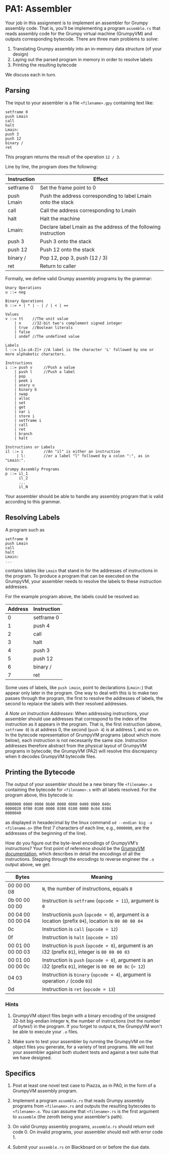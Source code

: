 # PA1: Assembler

Your job in this assignment is to implement an assembler for Grumpy assembly code. That is, you'll be implementing a program `assemble.rs` that reads assembly code for the Grumpy virtual machine (GrumpyVM) and outputs corresponding bytecode. There are three main problems to solve: 

1. Translating Grumpy assembly into an in-memory data structure (of your design)
2. Laying out the parsed program in memory in order to resolve labels
3. Printing the resulting bytecode

We discuss each in turn.

## Parsing 

The input to your assembler is a file `<filename>.gpy` containing text like: 

```
setframe 0
push Lmain
call
halt
Lmain:
push 3
push 12
binary /
ret
```

This program returns the result of the operation `12 / 3`. 

Line by line, the program does the following:

| Instruction | Effect | 
| ----------- | ------ | 
| setframe 0  | Set the frame point to 0 |
| push Lmain  | Push the address corresponding to label Lmain onto the stack |
| call        | Call the address corresponding to Lmain |
| halt        | Halt the machine |
| Lmain:      | Declare label Lmain as the address of the following instruction |
| push 3      | Push 3 onto the stack |
| push 12     | Push 12 onto the stack |
| binary /    | Pop 12, pop 3, push (12 / 3) |
| ret         | Return to caller |

Formally, we define valid Grumpy assembly programs by the grammar:

```
Unary Operations
u ::= neg

Binary Operations
b ::= + | * | - | / | < | ==

Values 
v ::= tt    //The unit value
    | n     //32-bit two's complement signed integer
    | true  //Boolean literals
    | false 
    | undef //The undefined value

Labels
l ::= L[a-zA-Z]+ //A label is the character 'L' followed by one or more alphabetic characters.

Instructions
i ::= push v     //Push a value
    | push l     //Push a label
    | pop 
    | peek i
    | unary u
    | binary b
    | swap
    | alloc
    | set
    | get
    | var i
    | store i
    | setframe i
    | call
    | ret
    | branch
    | halt

Instructions or Labels
il ::= i         //An "il" is either an instruction 
     | l:        //or a label "l" followed by a colon ":", as in "Lmain:".

Grumpy Assembly Programs
p ::= il_1
      il_2 
      ... 
      il_N
```

Your assembler should be able to handle any assembly program that is valid according to this grammar.

## Resolving Labels

A program such as

```
setframe 0
push Lmain
call
halt
Lmain:
...
```

contains lables like `Lmain` that stand in for the addresses of instructions in the program. To produce a program that can be executed on the GrumpyVM, your assembler needs to resolve the labels to these instruction addresses. 

For the example program above, the labels could be resolved as:

| Address | Instruction | 
| ------- | ----------- | 
| 0       | setframe 0  |
| 1       | push 4      |
| 2       | call        |
| 3       | halt        |
| 4       | push 3      | 
| 5       | push 12     |
| 6       | binary /    |
| 7       | ret         |

Some uses of labels, like `push Lmain`, point to declarations (`Lmain:`) that appear only later in the program. One way to deal with this is to make two passes through the program, the first to resolve the addresses of labels, the second to replace the labels with their resolved addresses. 

*A Note on Instruction Addresses*: When addressing instructions, your assembler should use addresses that correspond to the index of the instruction as it appears in the program. That is, the first instruction (above, `setframe 0`) is at address 0, the second (`push 4`) is at address 1, and so on. In the bytecode representation of GrumpyVM programs (about which more below), each instruction is not necessarily the same size. Instruction addresses therefore abstract from the physical layout of GrumpyVM programs in bytecode; the GrumpyVM (PA2) will resolve this discrepancy when it decodes GrumpyVM bytecode files.

## Printing the Bytecode

The output of your assembler should be a new binary file `<filename>.o` containing the bytecode for `<filename>.s` with all labels resolved. For the program above, this bytecode is:

```
0000000 0000 0008 0b00 0000 0000 0400 0000 040c
0000020 0f00 0100 0000 0300 0100 0000 0c04 030d
0000040
```

as displayed in hexadecimal by the linux command `od --endian big -x <filename.o>` (the first 7 characters of each line, e.g., `0000000`, are the addresses of the beginning of the line).  

How do you figure out the byte-level encodings of GrumpyVM's instructions? Your first point of reference should be the [GrumpyVM documentation](), which describes in detail the encodings of all the instructions. Stepping through the encodings to reverse engineer the `.o` output above, we get:

| Bytes        | Meaning                  |
| ------------ | ------------------------ |
| 00 00 00 08    | `N`, the number of instructions, equals `8` |
| 0b 00 00 00 00 | Instruction is `setframe` (`opcode = 11`), argument is `0` |
| 00 04 00 00 00 04 | Instructionis `push` (`opcode = 0`), argument is a location (prefix `04`), location is `00 00 00 04` |
| 0c             | Instruction is `call` (`opcode = 12`) |
| 0f             | Instruction is `halt` (`opcode = 15`) |
| 00 01 00 00 00 03 | Instruction is `push` (`opcode = 0`), argument is an i32 (prefix `01`), integer is `00 00 00 03` |
| 00 01 00 00 00 0c | Instruction is `push` (`opcode = 0`), argument is an i32 (prefix `01`), integer is `00 00 00 0c` (`= 12`) |
| 04 03          | Instruction is `binary` (`opcode = 4`), argument is operation `/` (code `03`) |
| 0d             | Instruction is `ret` (`opcode = 13`) |

### Hints

1. GrumpyVM object files begin with a binary encoding of the unsigned 32-bit big-endian integer `N`, the number of instructions (not the number of bytes!) in the program. If you forget to output `N`, the GrumpyVM won't be able to execute your `.o` files.

2. Make sure to test your assembler by running the GrumpyVM on the object files you generate, for a variety of test programs. We will test your assembler against both student tests and against a test suite that we have designed.

## Specifics

1. Post at least one novel test case to Piazza, as in PA0, in the form of a GrumpyVM assembly program.

2. Implement a program `assemble.rs` that reads Grumpy assembly programs from `<filename>.rs` and outputs the resulting bytecodes to `<filename>.o`. You can assume that `<filename>.rs` is the first argument to `assemble` (the zeroth being your assembler's path).

3. On valid Grumpy assembly programs, `assemble.rs` should return exit code 0. On invalid programs, your assembler should exit with error code 1.

4. Submit your `assemble.rs` on Blackboard on or before the due date.
